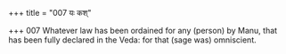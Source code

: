 +++
title = "007 यः कश्"

+++
007	Whatever law has been ordained for any (person) by Manu, that has been fully declared in the Veda: for that (sage was) omniscient.